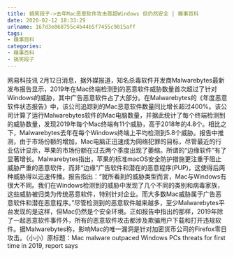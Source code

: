 ```yaml
---
title: 搞笑段子->去年Mac恶意软件攻击首超Windows 但仍然安全 | 糗事百科
date: 2020-02-12 18:33:29
urlname: 167d3e068755c4b44b5f7455c9015aff
tags: 
- 糗事百科
categories:
- 糗事百科
- 搞笑段子
---
```

网易科技讯 2月12日消息，据外媒报道，知名杀毒软件开发商Malwarebytes最新发布报告显示，2019年在Mac终端检测到的恶意软件威胁数量首次超过了针对Windows的威胁，其中广告恶意软件占了大部分。在Malwarebytes的《年度恶意软件状态报告》中，该公司追踪到的Mac恶意软件数量同比增长超过400%。该公司计算了运行Malwarebytes软件的Mac电脑数量，并据此统计了每个终端检测到的威胁数量，发现2019年每个Mac终端有11个威胁，高于2018年的4.8个。相比之下，Malwarebytes去年在每个Windows终端上平均检测到5.8个威胁。报告中推测，由于市场份额的增加，Mac电脑正迅速成为网络犯罪的目标，尽管最近的行业估计显示，苹果的市场份额在过去两个季度出现了萎缩。所谓的“边缘软件”有了显著增长。Malwarebytes指出，苹果的标准macOS安全防护措施更注重于阻止威胁严重的恶意软件，而非“边缘”广告软件和潜在的恶意程序(PUP)，这使得后两种威胁得以迅速传播。报告指出：“就所看到的威胁类型而言，Mac与Windows有很大不同。我们在Windows检测到的威胁中发现了几个不同的类别和病毒家族，这些威胁被归类为传统恶意软件，特别针对企业。而大多数Mac威胁属于广告恶意软件和潜在恶意程序。”尽管检测到的恶意软件越来越多，至少Malwarebytes平台发现的是这样，但Mac仍然是个安全环境。正如报告中指出的那样，2019年除了一起恶意软件事件外，所有的恶意软件攻击都涉及欺骗用户下载和打开违规软件。据Malwarebytes称，影响Mac的唯一漏洞是针对加密货币公司的Firefox零日攻击。（小小）原标题：Mac malware outpaced Windows PCs threats for first time in 2019, report says


